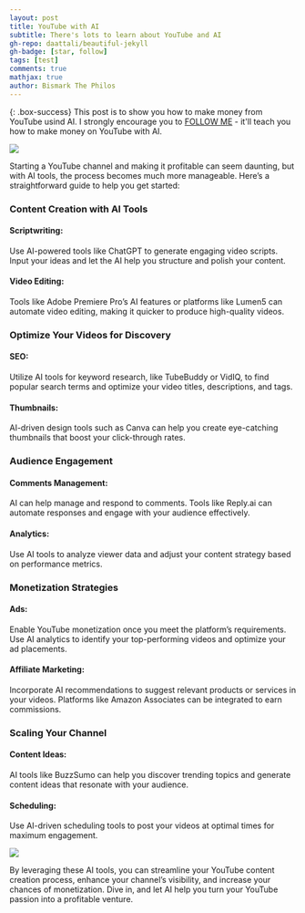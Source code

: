 ```yaml
---
layout: post
title: YouTube with AI
subtitle: There's lots to learn about YouTube and AI
gh-repo: daattali/beautiful-jekyll
gh-badge: [star, follow]
tags: [test]
comments: true
mathjax: true
author: Bismark The Philos
---
```


{: .box-success}
This post is to show you how to make money from YouTube usind AI. I strongly encourage you to [FOLLOW ME](https://me.markmixstudios.com/) - it'll teach you how to make money on YouTube with AI.

[![](https://blogger.googleusercontent.com/img/b/R29vZ2xl/AVvXsEiejZ3zeJQ0cFDG2qmB3vEOLd9tV585kIsXXBa6k8wlcFo6nExCnEfxNTk7uU0L5IntH0Xc2GABSia4iyQXtWNnoI9jcnKBbtCkllnjolArD4BsgAxNPKeRTo3keIeHnGrQ5FxIAvs2-cvdg0d44l9gCMqYAyrj-RungRlqCvRMdP6LpCXLCnBaeCkHeGLR/s320/youtube%20ai.webp)](https://blogger.googleusercontent.com/img/b/R29vZ2xl/AVvXsEiejZ3zeJQ0cFDG2qmB3vEOLd9tV585kIsXXBa6k8wlcFo6nExCnEfxNTk7uU0L5IntH0Xc2GABSia4iyQXtWNnoI9jcnKBbtCkllnjolArD4BsgAxNPKeRTo3keIeHnGrQ5FxIAvs2-cvdg0d44l9gCMqYAyrj-RungRlqCvRMdP6LpCXLCnBaeCkHeGLR/s1920/youtube%20ai.webp)

  

Starting a YouTube channel and making it profitable can seem daunting, but with AI tools, the process becomes much more manageable. Here’s a straightforward guide to help you get started:

### Content Creation with AI Tools

#### Scriptwriting:

Use AI-powered tools like ChatGPT to generate engaging video scripts. Input your ideas and let the AI help you structure and polish your content.

#### Video Editing:

Tools like Adobe Premiere Pro’s AI features or platforms like Lumen5 can automate video editing, making it quicker to produce high-quality videos.

### Optimize Your Videos for Discovery

#### SEO:

Utilize AI tools for keyword research, like TubeBuddy or VidIQ, to find popular search terms and optimize your video titles, descriptions, and tags.

#### Thumbnails:

AI-driven design tools such as Canva can help you create eye-catching thumbnails that boost your click-through rates.

### Audience Engagement

#### Comments Management:

AI can help manage and respond to comments. Tools like Reply.ai can automate responses and engage with your audience effectively.

#### Analytics:

Use AI tools to analyze viewer data and adjust your content strategy based on performance metrics.

### Monetization Strategies

#### Ads:

Enable YouTube monetization once you meet the platform’s requirements. Use AI analytics to identify your top-performing videos and optimize your ad placements.

#### Affiliate Marketing:

Incorporate AI recommendations to suggest relevant products or services in your videos. Platforms like Amazon Associates can be integrated to earn commissions.

### Scaling Your Channel

#### Content Ideas:

AI tools like BuzzSumo can help you discover trending topics and generate content ideas that resonate with your audience.

#### Scheduling:

Use AI-driven scheduling tools to post your videos at optimal times for maximum engagement.

[![](https://blogger.googleusercontent.com/img/b/R29vZ2xl/AVvXsEhY_OCV4ixjQ3Fk11kvEZvY2olwWframlXTrHXEU3lcXYObieZdRXFyj2NDeFBRL4rH2-hlngMMYlNnJHwGqcMOW28DjSsRlLDn7Z7xA_mBvYhWsHJusOmLY07kZxyKyudBsRlJAtiUWkm4NnHTrgD9Pc1Xw6IvUe4Gvgke22eFGtA12wlX5BE2EM_U97QB/s320/yai.jpg)](https://blogger.googleusercontent.com/img/b/R29vZ2xl/AVvXsEhY_OCV4ixjQ3Fk11kvEZvY2olwWframlXTrHXEU3lcXYObieZdRXFyj2NDeFBRL4rH2-hlngMMYlNnJHwGqcMOW28DjSsRlLDn7Z7xA_mBvYhWsHJusOmLY07kZxyKyudBsRlJAtiUWkm4NnHTrgD9Pc1Xw6IvUe4Gvgke22eFGtA12wlX5BE2EM_U97QB/s1280/yai.jpg)

  

By leveraging these AI tools, you can streamline your YouTube content creation process, enhance your channel’s visibility, and increase your chances of monetization. Dive in, and let AI help you turn your YouTube passion into a profitable venture.
